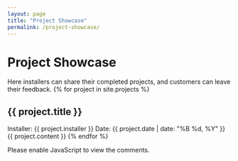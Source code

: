 ```yaml
---
layout: page
title: "Project Showcase"
permalink: /project-showcase/
---
```

# Project Showcase
Here installers can share their completed projects, and customers can leave their feedback.
{% for project in site.projects %}
## {{ project.title }}
Installer: {{ project.installer }}
Date: {{ project.date | date: "%B %d, %Y" }}
{{ project.content }}
{% endfor %}
<div id="disqus_thread"></div>
<script>
var disqus_config = function () {
    this.page.url = "{{ page.url }}"; 
    this.page.identifier = "{{ page.title }}";
};
(function() {
    var d = document, s = d.createElement('script');
    s.src = 'https-donald-desing-github-io-friendly-guacamole';
    s.setAttribute('data-timestamp', +new Date());
    (d.head || d.body).appendChild(s);
})();
</script>
<noscript>Please enable JavaScript to view the comments.</noscript>
